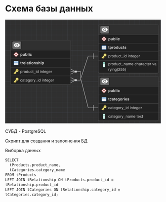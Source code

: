 # Схема базы данных 

![db_scheme](/Images/db_scheme.png)

СУБД - PostgreSQL

[Скрипт](PostgreSQL.sql) для создания и заполнения БД

Выборка данных
```
SELECT 
  tProducts.product_name,
  tCategories.categorу_name
FROM tProducts  
LEFT JOIN tRelationship ON tProducts.product_id = tRelationship.product_id
LEFT JOIN tCategories ON tRelationship.category_id = tCategories.category_id;
```